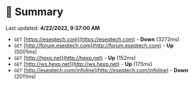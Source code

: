 # 📖 Summary
Last updated: **4/22/2022, 9:37:00 AM**

- `GET` [https://eseqtech.com](https://eseqtech.com) - **Down** (3272ms)
- `GET` [http://forum.eseqtech.com](http://forum.eseqtech.com) - **Up** (5001ms)
- `GET` [http://hexp.net](http://hexp.net) - **Up** (152ms)
- `GET` [http://ws.hexp.net](http://ws.hexp.net) - **Up** (175ms)
- `GET` [http://eseqtech.com/infoline](http://eseqtech.com/infoline) - **Down** (2011ms)
